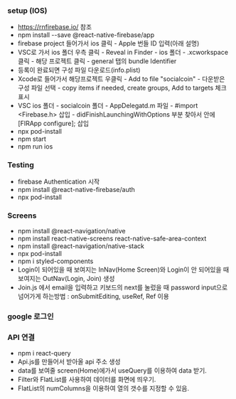 ### setup (IOS)

- https://rnfirebase.io/ 참조
- npm install --save @react-native-firebase/app
- firebase project 들어가서 ios 클릭 - Apple 번들 ID 입력(아래 설명)
- VSC로 가서 ios 폴더 우측 클릭 - Reveal in Finder - ios 폴더 - .xcworkspace 클릭 - 해당 프로젝트 클릭 - general 탭의 bundle Identifier
- 등록이 완료되면 구성 파일 다운로드(info.plist)
- Xcode로 들어가서 해당프로젝트 우클릭 - Add to file "socialcoin" - 다운받은 구성 파일 선택 - copy items if needed, create groups, Add to targets 체크 표시
- VSC ios 폴더 - socialcoin 폴더 - AppDelegatd.m 파일 - #import <Firebase.h> 삽입 - didFinishLaunchingWithOptions 부분 찾아서 안에 [FIRApp configure]; 삽입
- npx pod-install
- npm start
- npm run ios

### Testing

- firebase Authentication 시작
- npm install @react-native-firebase/auth
- npx pod-install

### Screens

- npm install @react-navigation/native
- npm install react-native-screens react-native-safe-area-context
- npm install @react-navigation/native-stack
- npx pod-install
- npm i styled-components
- Login이 되어있을 때 보여지는 InNav(Home Screen)와 Login이 안 되어있을 때 보여지는 OutNav(Login, Join) 생성
- Join.js 에서 email을 입력하고 키보드의 next를 눌렀을 때 password input으로 넘어가게 하는방법 : onSubmitEditing, useRef, Ref 이용

### google 로그인

### API 연결

- npm i react-query
- Api.js를 만들어서 받아올 api 주소 생성
- data를 보여줄 screen(Home)에가서 useQuery를 이용하여 data 받기.
- Filter와 FlatList를 사용하여 데이터를 화면에 띄우기.
- FlatList의 numColumns을 이용하여 열의 갯수를 지정할 수 있음.
